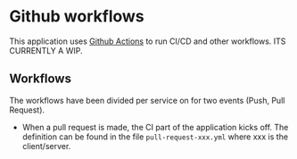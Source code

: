 # Github workflows

This application uses [Github Actions](https://github.com/features/actions) to run CI/CD and other workflows.
ITS CURRENTLY A WIP.

## Workflows

The workflows have been divided per service on for two events (Push, Pull Request).

-   When a pull request is made, the CI part of the application kicks off. The definition can be found in the file `pull-request-xxx.yml` where xxx is the client/server.
